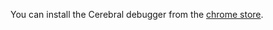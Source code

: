 You can install the Cerebral debugger from the [chrome store](https://chrome.google.com/webstore/detail/cerebral-debugger/ddefoknoniaeoikpgneklcbjlipfedbb).
